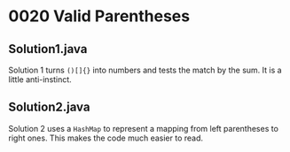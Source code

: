 # 0020 Valid Parentheses

## Solution1.java

Solution 1 turns `()[]{}` into numbers and tests the match by the sum.  It is a little anti-instinct.

## Solution2.java

Solution 2 uses a `HashMap` to represent a mapping from left parentheses to right ones.  This makes the code much easier to read.
